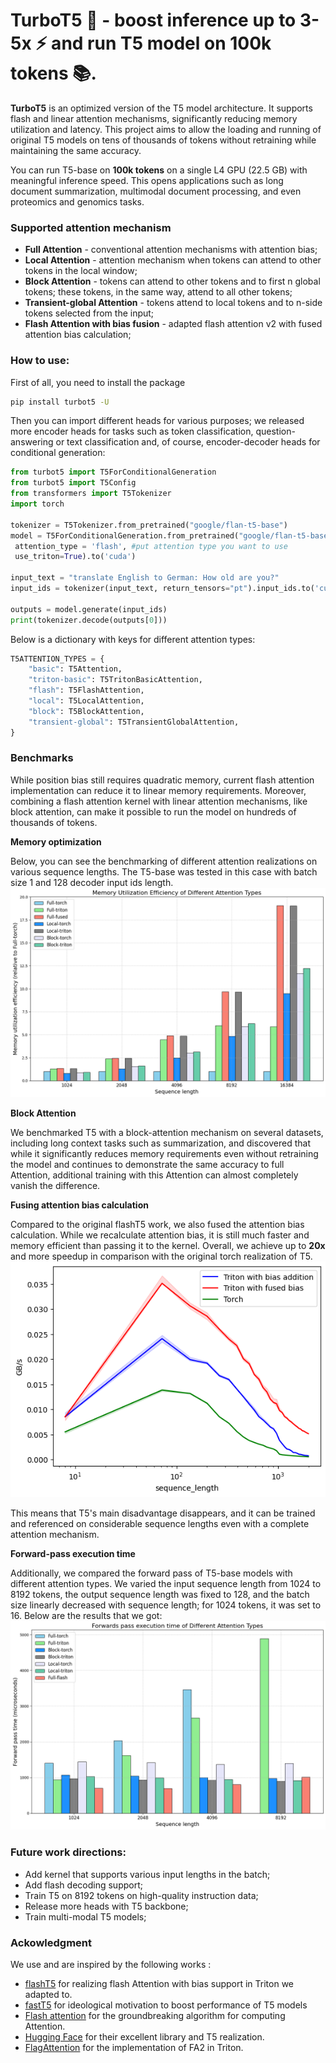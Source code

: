 # TurboT5 🦾 - boost inference up to 3-5x ⚡ and run T5 model on 100k tokens 📚.  

**TurboT5** is an optimized version of the T5 model architecture. It supports flash and linear attention mechanisms, significantly reducing memory utilization and latency. This project aims to allow the loading and running of original T5 models on tens of thousands of tokens without retraining while maintaining the same accuracy. 

You can run T5-base on **100k tokens** on a single L4 GPU (22.5 GB) with meaningful inference speed. This opens applications such as long document summarization, multimodal document processing, and even proteomics and genomics tasks.


### Supported attention mechanism
* **Full Attention** - conventional attention mechanisms with attention bias;
* **Local Attention** - attention mechanism when tokens can attend to other tokens in the local window;
* **Block Attention** - tokens can attend to other tokens and to first n global tokens; these tokens, in the same way, attend to all other tokens;
* **Transient-global Attention** - tokens attend to local tokens and to n-side tokens selected from the input;
* **Flash Attention with bias fusion** - adapted flash attention v2 with fused attention bias calculation;

### How to use:
First of all, you need to install the package
```bash
pip install turbot5 -U
```

Then you can import different heads for various purposes; we released more encoder heads for tasks such as token classification, question-answering or text classification and, of course, encoder-decoder heads for conditional generation:
```python
from turbot5 import T5ForConditionalGeneration
from turbot5 import T5Config
from transformers import T5Tokenizer
import torch

tokenizer = T5Tokenizer.from_pretrained("google/flan-t5-base")
model = T5ForConditionalGeneration.from_pretrained("google/flan-t5-base",
 attention_type = 'flash', #put attention type you want to use
 use_triton=True).to('cuda')

input_text = "translate English to German: How old are you?"
input_ids = tokenizer(input_text, return_tensors="pt").input_ids.to('cuda')

outputs = model.generate(input_ids)
print(tokenizer.decode(outputs[0]))
```
Below is a dictionary with keys for different attention types:
```python
T5ATTENTION_TYPES = {
    "basic": T5Attention,
    "triton-basic": T5TritonBasicAttention,
    "flash": T5FlashAttention,
    "local": T5LocalAttention,
    "block": T5BlockAttention,
    "transient-global": T5TransientGlobalAttention,
}

```

### Benchmarks
While position bias still requires quadratic memory, current flash attention implementation can reduce it to linear memory requirements. Moreover, combining a flash attention kernel with linear attention mechanisms, like block attention, can make it possible to run the model on hundreds of thousands of tokens. 


**Memory optimization**

Below, you can see the benchmarking of different attention realizations on various sequence lengths. The T5-base was tested in this case with batch size 1 and 128 decoder input ids length. 
![memory usage](images/memory_benchmarking.png)


**Block Attention**

We benchmarked T5 with a block-attention mechanism on several datasets, including long context tasks such as summarization, and discovered that while it significantly reduces memory requirements even without retraining the model and continues to demonstrate the same accuracy to full Attention, additional training with this Attention can almost completely vanish the difference. 


**Fusing attention bias calculation**

Compared to the original flashT5 work, we also fused the attention bias calculation. While we recalculate attention bias, it is still much faster and memory efficient than passing it to the kernel. Overall, we achieve up to **20x** and more speedup in comparison with the original torch realization of T5.
![speedup](images/speedup_benchmarking.png)

This means that T5's main disadvantage disappears, and it can be trained and referenced on considerable sequence lengths even with a complete attention mechanism.


**Forward-pass execution time**

Additionally, we compared the forward pass of T5-base models with different attention types. We varied the input sequence length from 1024 to 8192 tokens, the output sequence length was fixed to 128, and the batch size linearly decreased with sequence length; for 1024 tokens, it was set to 16. Below are the results that we got:
![forwrard](images/forwardpass_benchmarking.png)

### Future work directions:
* Add kernel that supports various input lengths in the batch;
* Add flash decoding support;
* Train T5 on 8192 tokens on high-quality instruction data;
* Release more heads with T5 backbone;
* Train multi-modal T5 models;

### Ackowledgment

We use and are inspired by the following works :
- [flashT5](https://github.com/catie-aq/flashT5) for realizing flash Attention with bias support in Triton we adapted to.
- [fastT5](https://github.com/Ki6an/fastT5) for ideological motivation to boost performance of T5 models
- [Flash attention](https://github.com/Dao-AILab/flash-attention) for the groundbreaking algorithm for computing Attention.
- [Hugging Face](https://github.com/huggingface/transformers) for their excellent library and T5 realization.
- [FlagAttention](https://github.com/FlagOpen/FlagAttention) for the implementation of FA2 in Triton.

